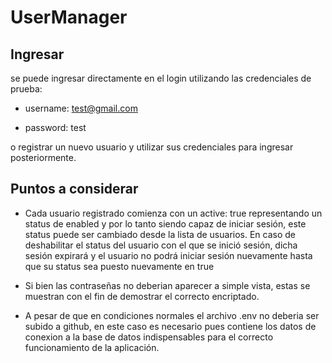 # UserManager

## Ingresar

se puede ingresar directamente en el login utilizando las credenciales de prueba: 

  - username: test@gmail.com
  
  - password: test
 
o registrar un nuevo usuario y utilizar sus credenciales para ingresar posteriormente.

## Puntos a considerar

- Cada usuario registrado comienza con un active: true representando un status de enabled y por lo tanto siendo capaz de iniciar sesión, este status puede ser cambiado desde la lista de usuarios.
En caso de deshabilitar el status del usuario con el que se inició sesión, dicha sesión expirará y el usuario no podrá iniciar sesión nuevamente hasta
que su status sea puesto nuevamente en true

- Si bien las contraseñas no deberian aparecer a simple vista, estas se muestran con el fin de demostrar el correcto encriptado.

- A pesar de que en condiciones normales el archivo .env no deberia ser subido a github, en este caso es necesario pues contiene los datos de conexion a la 
base de datos indispensables para el correcto funcionamiento de la aplicación. 
